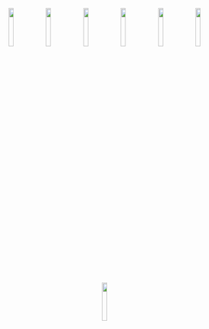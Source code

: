 <p align="middle">
	<img src="https://emojis.slackmojis.com/emojis/images/1643514139/978/conga_parrot.gif" width="14%"/>
	<img src="https://emojis.slackmojis.com/emojis/images/1643514139/978/conga_parrot.gif" width="14%"/>
	<img src="https://emojis.slackmojis.com/emojis/images/1643514139/978/conga_parrot.gif" width="14%"/>
	<img src="https://emojis.slackmojis.com/emojis/images/1643514139/978/conga_parrot.gif" width="14%"/>
	<img src="https://emojis.slackmojis.com/emojis/images/1643514139/978/conga_parrot.gif" width="14%"/>
	<img src="https://emojis.slackmojis.com/emojis/images/1643514139/978/conga_parrot.gif" width="14%"/>
	<img src="https://emojis.slackmojis.com/emojis/images/1643514139/978/conga_parrot.gif" width="14%"/>
</p>
